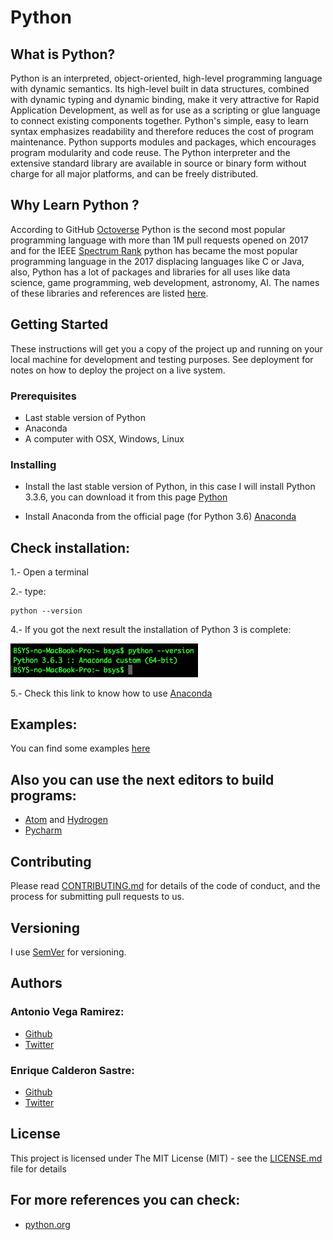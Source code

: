 # Python

## What is Python?

Python is an interpreted, object-oriented, high-level programming language with dynamic semantics. Its high-level built in data structures, combined with dynamic typing and dynamic binding, make it very attractive for Rapid Application Development, as well as for use as a scripting or glue language to connect existing components together. Python's simple, easy to learn syntax emphasizes readability and therefore reduces the cost of program maintenance. Python supports modules and packages, which encourages program modularity and code reuse. The Python interpreter and the extensive standard library are available in source or binary form without charge for all major platforms, and can be freely distributed.

## Why Learn Python ?

According to GitHub [Octoverse](https://octoverse.github.com) Python is the second most popular programming language with more than 1M pull requests opened on 2017 and for the IEEE [Spectrum Rank](https://spectrum.ieee.org/computing/software/the-2017-top-programming-languages) python has became the most popular programming language in the 2017 displacing languages like C or Java, also, Python has a lot of packages and libraries for all uses like data science, game programming, web development, astronomy, AI. The names of these libraries and references are listed [here](https://github.com/totovr/Python/blob/master/LIBRARIES_LIST.md).

## Getting Started

These instructions will get you a copy of the project up and running on your local machine for development and testing purposes. See deployment for notes on how to deploy the project on a live system.

### Prerequisites

* Last stable version of Python
* Anaconda
* A computer with OSX, Windows, Linux

### Installing

* Install the last stable version of Python, in this case I will install Python 3.3.6, you can download it from this page [Python](https://www.python.org/downloads/)

* Install Anaconda from the official page (for Python 3.6) [Anaconda](https://www.anaconda.com/download/#macos)

## Check installation:

1.- Open a terminal

2.- type:

    python --version

4.- If you got the next result the installation of Python 3 is complete:

<img src="https://github.com/totovr/Python/blob/master/Images/version.png" width="300">

5.- Check this link to know how to use [Anaconda](https://github.com/totovr/Python/tree/Anaconda)

## Examples:

You can find some examples [here](https://github.com/totovr/Python/tree/Anaconda/Basic)

## Also you can use the next editors to build programs:

* [Atom](https://atom.io/) and [Hydrogen](https://atom.io/packages/hydrogen)
* [Pycharm](https://www.jetbrains.com/pycharm/)

## Contributing

Please read [CONTRIBUTING.md](https://github.com/totovr/Processing/blob/master/CONTRIBUTING.md) for details of the code of conduct, and the process for submitting pull requests to us.

## Versioning

I use [SemVer](http://semver.org/) for versioning.

## Authors

### Antonio Vega Ramirez:

* [Github](https://github.com/totovr)
* [Twitter](https://twitter.com/SpainDice)

### Enrique Calderon Sastre:

* [Github](https://github.com/ecaldrn)
* [Twitter](https://twitter.com/ecaldrn1)

## License

This project is licensed under The MIT License (MIT) - see the [LICENSE.md](https://github.com/totovr/Python/blob/master/LICENSE.md) file for details

## For more references you can check:

* [python.org](https://www.python.org/doc/essays/blurb/)
